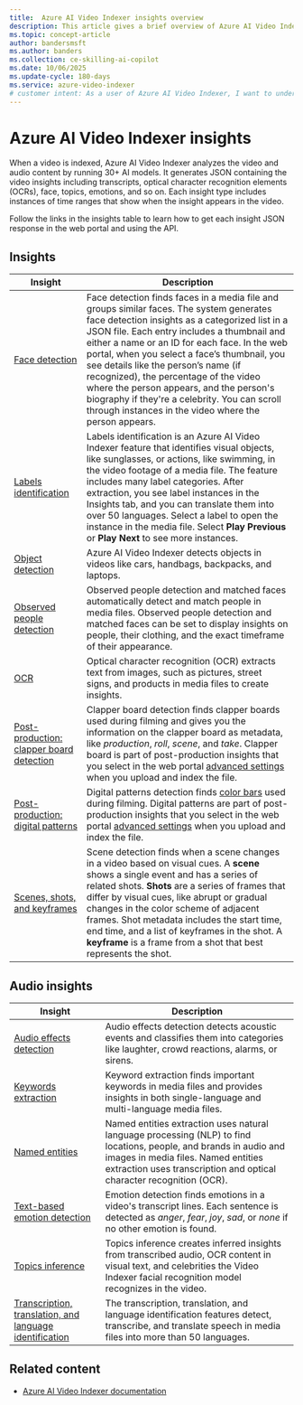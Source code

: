 ```yaml
---
title:  Azure AI Video Indexer insights overview
description: This article gives a brief overview of Azure AI Video Indexer insights. It includes links to articles that describe how to get each insight in the web portal and using the API.
ms.topic: concept-article
author: bandersmsft
ms.author: banders
ms.collection: ce-skilling-ai-copilot
ms.date: 10/06/2025
ms.update-cycle: 180-days
ms.service: azure-video-indexer
# customer intent: As a user of Azure AI Video Indexer, I want to understand the different insights that can be generated from my video content, so that I can use the insights for better content analysis and decision-making.
---
```


# Azure AI Video Indexer insights

When a video is indexed, Azure AI Video Indexer analyzes the video and audio content by running 30+ AI models. It generates JSON containing the video insights including transcripts, optical character recognition elements (OCRs), face, topics, emotions, and so on. Each insight type includes instances of time ranges that show when the insight appears in the video. 

Follow the links in the insights table to learn how to get each insight JSON response in the web portal and using the API.

## Insights

| Insight | Description |
| ------- | ----------- |
| [Face detection](face-detection-insight.md) | Face detection finds faces in a media file and groups similar faces. The system generates face detection insights as a categorized list in a JSON file. Each entry includes a thumbnail and either a name or an ID for each face. In the web portal, when you select a face’s thumbnail, you see details like the person’s name (if recognized), the percentage of the video where the person appears, and the person's biography if they're a celebrity. You can scroll through instances in the video where the person appears. |
| [Labels identification](labels-identification-insight.md) | Labels identification is an Azure AI Video Indexer feature that identifies visual objects, like sunglasses, or actions, like swimming, in the video footage of a media file. The feature includes many label categories. After extraction, you see label instances in the Insights tab, and you can translate them into over 50 languages. Select a label to open the instance in the media file. Select **Play Previous** or **Play Next** to see more instances. |
| [Object detection](object-detection-insight.md)| Azure AI Video Indexer detects objects in videos like cars, handbags, backpacks, and laptops. |
|[Observed people detection](observed-matched-people-insight.md) | Observed people detection and matched faces automatically detect and match people in media files. Observed people detection and matched faces can be set to display insights on people, their clothing, and the exact timeframe of their appearance. |
| [OCR](ocr-insight.md) | Optical character recognition (OCR) extracts text from images, such as pictures, street signs, and products in media files to create insights. |
| [Post-production: clapper board detection](clapper-board-insight.md) | Clapper board detection finds clapper boards used during filming and gives you the information on the clapper board as metadata, like *production*, *roll*, *scene*, and *take*. Clapper board is part of post-production insights that you select in the web portal [advanced settings](indexing-configuration-guide.md?#advanced-settings) when you upload and index the file. |
| [Post-production: digital patterns](digital-patterns-color-bars-insight.md) | Digital patterns detection finds [color bars](https://en.wikipedia.org/wiki/SMPTE_color_bars) used during filming. Digital patterns are part of post-production insights that you select in the web portal [advanced settings](indexing-configuration-guide.md?#advanced-settings) when you upload and index the file. |
| [Scenes, shots, and keyframes](scene-shot-keyframe-detection-insight.md) | Scene detection finds when a scene changes in a video based on visual cues. A **scene** shows a single event and has a series of related shots. **Shots** are a series of frames that differ by visual cues, like abrupt or gradual changes in the color scheme of adjacent frames. Shot metadata includes the start time, end time, and a list of keyframes in the shot. A **keyframe** is a frame from a shot that best represents the shot. |

## Audio insights

| Insight | Description |
| ------- | ----------- |
| [Audio effects detection](audio-effects-detection-insight.md) | Audio effects detection detects acoustic events and classifies them into categories like laughter, crowd reactions, alarms, or sirens. |
| [Keywords extraction](keywords-insight.md) | Keyword extraction finds important keywords in media files and provides insights in both single-language and multi-language media files. |
| [Named entities](named-entities-insight.md) | Named entities extraction uses natural language processing (NLP) to find locations, people, and brands in audio and images in media files. Named entities extraction uses transcription and optical character recognition (OCR). |
| [Text-based emotion detection](text-based-emotions-detection-insight.md) | Emotion detection finds emotions in a video's transcript lines. Each sentence is detected as *anger*, *fear*, *joy*, *sad*, or *none* if no other emotion is found. |
| [Topics inference](topics-inference-insight.md) | Topics inference creates inferred insights from transcribed audio, OCR content in visual text, and celebrities the Video Indexer facial recognition model recognizes in the video. |
| [Transcription, translation, and language identification](transcription-translation-lid-insight.md) | The transcription, translation, and language identification features detect, transcribe, and translate speech in media files into more than 50 languages. |

## Related content

- [Azure AI Video Indexer documentation](index.yml)